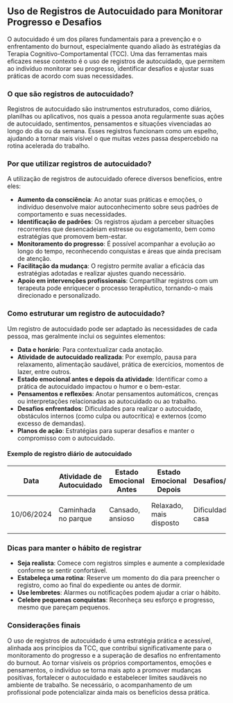 ## Uso de Registros de Autocuidado para Monitorar Progresso e Desafios

O autocuidado é um dos pilares fundamentais para a prevenção e o enfrentamento do burnout, especialmente quando aliado às estratégias da Terapia Cognitivo-Comportamental (TCC). Uma das ferramentas mais eficazes nesse contexto é o uso de registros de autocuidado, que permitem ao indivíduo monitorar seu progresso, identificar desafios e ajustar suas práticas de acordo com suas necessidades.

### O que são registros de autocuidado?

Registros de autocuidado são instrumentos estruturados, como diários, planilhas ou aplicativos, nos quais a pessoa anota regularmente suas ações de autocuidado, sentimentos, pensamentos e situações vivenciadas ao longo do dia ou da semana. Esses registros funcionam como um espelho, ajudando a tornar mais visível o que muitas vezes passa despercebido na rotina acelerada do trabalho.

### Por que utilizar registros de autocuidado?

A utilização de registros de autocuidado oferece diversos benefícios, entre eles:

- **Aumento da consciência**: Ao anotar suas práticas e emoções, o indivíduo desenvolve maior autoconhecimento sobre seus padrões de comportamento e suas necessidades.
- **Identificação de padrões**: Os registros ajudam a perceber situações recorrentes que desencadeiam estresse ou esgotamento, bem como estratégias que promovem bem-estar.
- **Monitoramento do progresso**: É possível acompanhar a evolução ao longo do tempo, reconhecendo conquistas e áreas que ainda precisam de atenção.
- **Facilitação da mudança**: O registro permite avaliar a eficácia das estratégias adotadas e realizar ajustes quando necessário.
- **Apoio em intervenções profissionais**: Compartilhar registros com um terapeuta pode enriquecer o processo terapêutico, tornando-o mais direcionado e personalizado.

### Como estruturar um registro de autocuidado?

Um registro de autocuidado pode ser adaptado às necessidades de cada pessoa, mas geralmente inclui os seguintes elementos:

- **Data e horário**: Para contextualizar cada anotação.
- **Atividade de autocuidado realizada**: Por exemplo, pausa para relaxamento, alimentação saudável, prática de exercícios, momentos de lazer, entre outros.
- **Estado emocional antes e depois da atividade**: Identificar como a prática de autocuidado impactou o humor e o bem-estar.
- **Pensamentos e reflexões**: Anotar pensamentos automáticos, crenças ou interpretações relacionadas ao autocuidado ou ao trabalho.
- **Desafios enfrentados**: Dificuldades para realizar o autocuidado, obstáculos internos (como culpa ou autocrítica) e externos (como excesso de demandas).
- **Planos de ação**: Estratégias para superar desafios e manter o compromisso com o autocuidado.

#### Exemplo de registro diário de autocuidado

| Data       | Atividade de Autocuidado | Estado Emocional Antes | Estado Emocional Depois | Desafios/Observações         | Plano de Ação                |
|------------|--------------------------|------------------------|-------------------------|------------------------------|------------------------------|
| 10/06/2024 | Caminhada no parque      | Cansado, ansioso       | Relaxado, mais disposto | Dificuldade de sair de casa  | Planejar horário fixo amanhã |

### Dicas para manter o hábito de registrar

- **Seja realista**: Comece com registros simples e aumente a complexidade conforme se sentir confortável.
- **Estabeleça uma rotina**: Reserve um momento do dia para preencher o registro, como ao final do expediente ou antes de dormir.
- **Use lembretes**: Alarmes ou notificações podem ajudar a criar o hábito.
- **Celebre pequenas conquistas**: Reconheça seu esforço e progresso, mesmo que pareçam pequenos.

### Considerações finais

O uso de registros de autocuidado é uma estratégia prática e acessível, alinhada aos princípios da TCC, que contribui significativamente para o monitoramento do progresso e a superação de desafios no enfrentamento do burnout. Ao tornar visíveis os próprios comportamentos, emoções e pensamentos, o indivíduo se torna mais apto a promover mudanças positivas, fortalecer o autocuidado e estabelecer limites saudáveis no ambiente de trabalho. Se necessário, o acompanhamento de um profissional pode potencializar ainda mais os benefícios dessa prática.